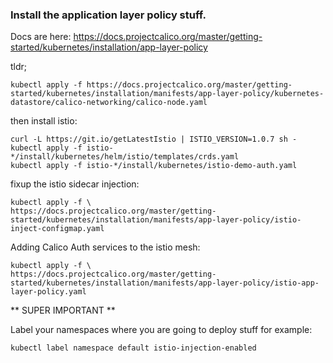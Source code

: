 ### Install the application layer policy stuff.

Docs are here: https://docs.projectcalico.org/master/getting-started/kubernetes/installation/app-layer-policy

tldr;

```
kubectl apply -f https://docs.projectcalico.org/master/getting-started/kubernetes/installation/manifests/app-layer-policy/kubernetes-datastore/calico-networking/calico-node.yaml
```

then install istio:

```
curl -L https://git.io/getLatestIstio | ISTIO_VERSION=1.0.7 sh -
kubectl apply -f istio-*/install/kubernetes/helm/istio/templates/crds.yaml
kubectl apply -f istio-*/install/kubernetes/istio-demo-auth.yaml
```

fixup the istio sidecar injection:

```
kubectl apply -f \
https://docs.projectcalico.org/master/getting-started/kubernetes/installation/manifests/app-layer-policy/istio-inject-configmap.yaml
```

Adding Calico Auth services to the istio mesh:

```
kubectl apply -f \
https://docs.projectcalico.org/master/getting-started/kubernetes/installation/manifests/app-layer-policy/istio-app-layer-policy.yaml
```

** SUPER IMPORTANT **

Label your namespaces where you are going to deploy stuff for example:

```
kubectl label namespace default istio-injection-enabled
```


